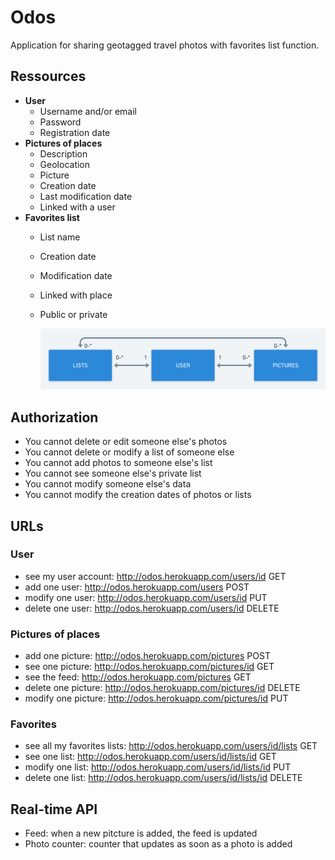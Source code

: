 # Odos

Application for sharing geotagged travel photos with favorites list function.

## Ressources

- **User**
  - Username and/or email
  - Password
  - Registration date
- **Pictures of places**
  - Description
  - Geolocation
  - Picture
  - Creation date
  - Last modification date
  - Linked with a user
- **Favorites list**
  - List name
  
  - Creation date
  
  - Modification date
  
  - Linked with place
  
  - Public or private
  
    ![](https://github.com/Soraya97/odos/blob/master/images/odos.png)

## Authorization

- You cannot delete or edit someone else's photos
- You cannot delete or modify a list of someone else
-  You cannot add photos to someone else's list
-  You cannot see someone else's private list
-  You cannot modify someone else's data
-  You cannot modify the creation dates of photos or lists

## URLs

### User

- see my user account: http://odos.herokuapp.com/users/id GET
- add one user: http://odos.herokuapp.com/users POST
- modify one user: http://odos.herokuapp.com/users/id PUT
- delete one user: http://odos.herokuapp.com/users/id DELETE

### Pictures of places

- add one picture: http://odos.herokuapp.com/pictures POST
- see one picture: http://odos.herokuapp.com/pictures/id GET
- see the feed: http://odos.herokuapp.com/pictures GET
- delete one picture: http://odos.herokuapp.com/pictures/id DELETE
- modify one picture: http://odos.herokuapp.com/pictures/id PUT

### Favorites

- see all my favorites lists: http://odos.herokuapp.com/users/id/lists GET
- see one list: http://odos.herokuapp.com/users/id/lists/id GET
- modify one list: http://odos.herokuapp.com/users/id/lists/id PUT
- delete one list: http://odos.herokuapp.com/users/id/lists/id DELETE

## Real-time API

- Feed: when a new pitcture is added, the feed is updated
- Photo counter: counter that updates as soon as a photo is added

